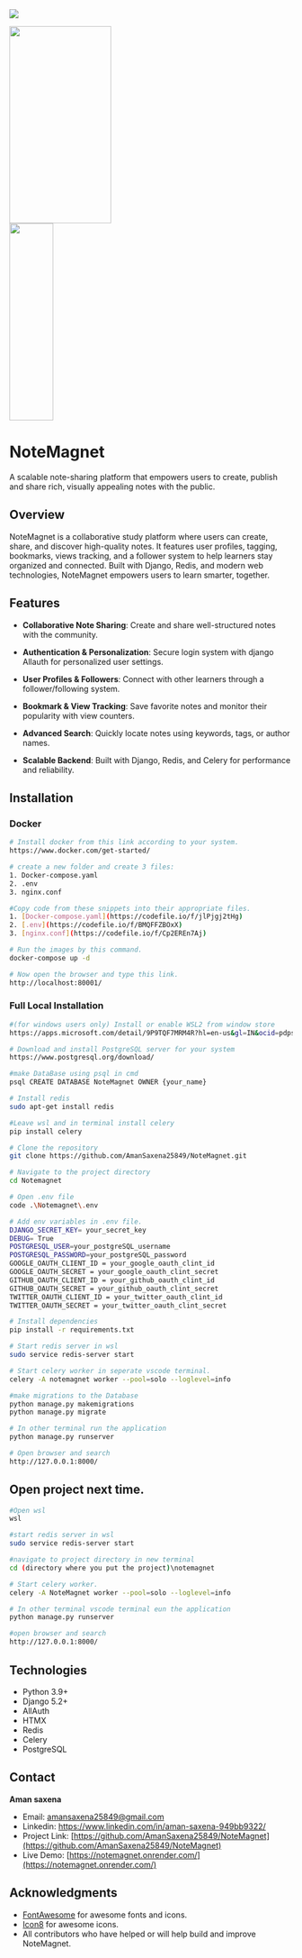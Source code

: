 <img src="images/notemagnet.png">
<p float="left">
  <img src="images/notemagnet2.png" width="60%" height="350px"/>
  <img src="images/notemagnet1.png" width="39.4%" height="350px"/>
</p>

# NoteMagnet

 A scalable note-sharing platform that empowers users to create, publish and share rich, visually
appealing notes with the public.

## Overview

NoteMagnet is a collaborative study platform where users can create, share, and discover high-quality notes. It features user profiles, tagging, bookmarks, views tracking, and a follower system to help learners stay organized and connected. Built with Django, Redis, and modern web technologies, NoteMagnet empowers users to learn smarter, together.

## Features

- **Collaborative Note Sharing**: Create and share well-structured notes with the community.

- **Authentication & Personalization**: Secure login system with django Allauth for personalized user settings.
  
- **User Profiles & Followers**: Connect with other learners through a follower/following system.

- **Bookmark & View Tracking**: Save favorite notes and monitor their popularity with view counters.

- **Advanced Search**: Quickly locate notes using keywords, tags, or author names.

- **Scalable Backend**: Built with Django, Redis, and Celery for performance and reliability.



## Installation

### Docker

```bash
# Install docker from this link according to your system.
https://www.docker.com/get-started/

# create a new folder and create 3 files:
1. Docker-compose.yaml
2. .env 
3. nginx.conf

#Copy code from these snippets into their appropriate files.
1. [Docker-compose.yaml](https://codefile.io/f/jlPjgj2tHg)
2. [.env](https://codefile.io/f/BMQFFZBOxX)
3. [nginx.conf](https://codefile.io/f/Cp2EREn7Aj)

# Run the images by this command.
docker-compose up -d

# Now open the browser and type this link.
http://localhost:80001/
```

### Full Local Installation

```bash
#(for windows users only) Install or enable WSL2 from window store
https://apps.microsoft.com/detail/9P9TQF7MRM4R?hl=en-us&gl=IN&ocid=pdpshare 

# Download and install PostgreSQL server for your system 
https://www.postgresql.org/download/

#make DataBase using psql in cmd
psql CREATE DATABASE NoteMagnet OWNER {your_name}

# Install redis
sudo apt-get install redis

#Leave wsl and in terminal install celery
pip install celery

# Clone the repository
git clone https://github.com/AmanSaxena25849/NoteMagnet.git

# Navigate to the project directory
cd Notemagnet

# Open .env file 
code .\Notemagnet\.env

# Add env variables in .env file.
DJANGO_SECRET_KEY= your_secret_key
DEBUG= True
POSTGRESQL_USER=your_postgreSQL_username
POSTGRESQL_PASSWORD=your_postgreSQL_password
GOOGLE_OAUTH_CLIENT_ID = your_google_oauth_clint_id
GOOGLE_OAUTH_SECRET = your_google_oauth_clint_secret
GITHUB_OAUTH_CLIENT_ID = your_github_oauth_clint_id
GITHUB_OAUTH_SECRET = your_github_oauth_clint_secret
TWITTER_OAUTH_CLIENT_ID = your_twitter_oauth_clint_id
TWITTER_OAUTH_SECRET = your_twitter_oauth_clint_secret

# Install dependencies
pip install -r requirements.txt

# Start redis server in wsl
sudo service redis-server start

# Start celery worker in seperate vscode terminal.
celery -A notemagnet worker --pool=solo --loglevel=info

#make migrations to the Database
python manage.py makemigrations
python manage.py migrate

# In other terminal run the application
python manage.py runserver

# Open browser and search
http://127.0.0.1:8000/
```

## Open project next time.
```bash
#Open wsl
wsl

#start redis server in wsl
sudo service redis-server start

#navigate to project directory in new terminal
cd (directory where you put the project)\notemagnet

# Start celery worker.
celery -A NoteMagnet worker --pool=solo --loglevel=info

# In other terminal vscode terminal eun the application
python manage.py runserver

#open browser and search
http://127.0.0.1:8000/
```




## Technologies

- Python 3.9+
- Django 5.2+
- AllAuth
- HTMX
- Redis
- Celery
- PostgreSQL


## Contact

**Aman saxena**
- Email: amansaxena25849@gmail.com
- Linkedin: https://www.linkedin.com/in/aman-saxena-949bb9322/
- Project Link: [https://github.com/AmanSaxena25849/NoteMagnet](https://github.com/AmanSaxena25849/NoteMagnet)
- Live Demo: [https://notemagnet.onrender.com/](https://notemagnet.onrender.com/)



## Acknowledgments

- [FontAwesome](https://fontawesome.com/) for awesome fonts and icons.
- [Icon8](https://icons8.com/) for awesome icons.
- All contributors who have helped or will help build and improve NoteMagnet.